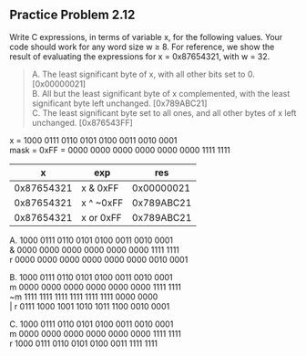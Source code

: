 ## Practice Problem 2.12
Write C expressions, in terms of variable x, for the following values. Your code should work for any word size w ≥ 8. For reference, we show the result of evaluating the expressions for x = 0x87654321, with w = 32.  
> A. The least significant byte of x, with all other bits set to 0. [0x00000021]  
> B. All but the least significant byte of x complemented, with the least significant byte left unchanged. [0x789ABC21]  
> C. The least significant byte set to all ones, and all other bytes of x left unchanged. [0x876543FF]

x = 1000 0111 0110 0101 0100 0011 0010 0001  
mask = 0xFF = 0000 0000 0000 0000 0000 0000 1111 1111

x | exp | res
---|---|---
0x87654321 | x & 0xFF | 0x00000021
0x87654321 | x ^ ~0xFF | 0x789ABC21
0x87654321 | x or 0xFF | 0x789ABC21


A. 1000 0111 0110 0101 0100 0011 0010 0001  
&  0000 0000 0000 0000 0000 0000 1111 1111  
r  0000 0000 0000 0000 0000 0000 0010 0001

B. 1000 0111 0110 0101 0100 0011 0010 0001  
m  0000 0000 0000 0000 0000 0000 1111 1111  
~m 1111 1111 1111 1111 1111 1111 0000 0000  
|
r  0111 1000 1001 1010 1011 1100 0010 0001

C. 1000 0111 0110 0101 0100 0011 0010 0001  
m  0000 0000 0000 0000 0000 0000 1111 1111  
r  1000 0111 0110 0101 0100 0011 1111 1111